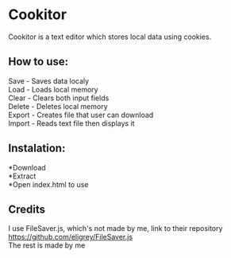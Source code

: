 # Cookitor
Cookitor is a text editor which stores local data using cookies.

## How to use:
Save - Saves data localy\
Load - Loads local memory\
Clear - Clears both input fields\
Delete - Deletes local memory\
Export - Creates file that user can download\
Import - Reads text file then displays it

## Instalation:
*Download\
*Extract\
*Open index.html to use

## Credits
I use FileSaver.js, which's not made by me, link to their repository https://github.com/eligrey/FileSaver.js \
The rest is made by me
